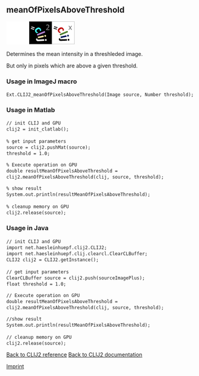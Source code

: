 ## meanOfPixelsAboveThreshold
<img src="images/mini_empty_logo.png"/><img src="images/mini_clij2_logo.png"/><img src="images/mini_clijx_logo.png"/>

Determines the mean intensity in a threshleded image. 

But only in pixels which are above a given threshold.

### Usage in ImageJ macro
```
Ext.CLIJ2_meanOfPixelsAboveThreshold(Image source, Number threshold);
```


### Usage in Matlab
```
// init CLIJ and GPU
clij2 = init_clatlab();

% get input parameters
source = clij2.pushMat(source);
threshold = 1.0;
```

```
% Execute operation on GPU
double resultMeanOfPixelsAboveThreshold = clij2.meanOfPixelsAboveThreshold(clij, source, threshold);
```

```
% show result
System.out.println(resultMeanOfPixelsAboveThreshold);

% cleanup memory on GPU
clij2.release(source);
```


### Usage in Java
```
// init CLIJ and GPU
import net.haesleinhuepf.clij2.CLIJ2;
import net.haesleinhuepf.clij.clearcl.ClearCLBuffer;
CLIJ2 clij2 = CLIJ2.getInstance();

// get input parameters
ClearCLBuffer source = clij2.push(sourceImagePlus);
float threshold = 1.0;
```

```
// Execute operation on GPU
double resultMeanOfPixelsAboveThreshold = clij2.meanOfPixelsAboveThreshold(clij, source, threshold);
```

```
//show result
System.out.println(resultMeanOfPixelsAboveThreshold);

// cleanup memory on GPU
clij2.release(source);
```


[Back to CLIJ2 reference](https://clij.github.io/clij2-docs/reference)
[Back to CLIJ2 documentation](https://clij.github.io/clij2-docs)

[Imprint](https://clij.github.io/imprint)
